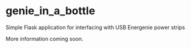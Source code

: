 # genie_in_a_bottle
Simple Flask application for interfacing with USB Energenie power strips

More information coming soon.
